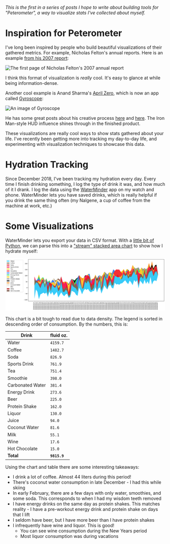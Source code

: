
<!--
Peterometer Chapter 1: Tracking Hydration
20190308 10:05
-->

*This is the first in a series of posts I hope to write about building tools for "Peterometer", a way to visualize stats I've collected about myself.*

# Inspiration for Peterometer

I've long been inspired by people who build beautiful visualizations of their gathered metrics. For example, Nicholas Felton's annual reports. Here is an example [from his 2007 report](http://feltron.com/FAR07.html):

![The first page of Nicholas Felton's 2007 annual report](http://feltron.com/images/FAR07/03.jpg)

I think this format of visualization is *really* cool. It's easy to glance at while being information-dense.

Another cool example is Anand Sharma's [April Zero](http://aprilzero.com), which is now an app called [Gyroscope](http://gyrosco.pe):

![An image of Gyroscope](https://cdn-images-1.medium.com/max/1200/1*4bB_yEzM7Yt_Nme-rQLkzg.png)

He has some great posts about his creative process [here](https://blog.gyrosco.pe/the-making-of-april-zero-877612ca3d24) and [here](https://blog.gyrosco.pe/the-making-of-april-zero-part-2-9fee331e2043). The Iron Man-style HUD influence shines through in the finished product.

These visualizations are really cool ways to show stats gathered about your life. I've recently been getting more into tracking my day-to-day life, and experimenting with visualization techniques to showcase this data.

# Hydration Tracking

Since December 2018, I've been tracking my hydration every day. Every time I finish drinking something, I log the type of drink it was, and how much of it I drank. I log the data using the [WaterMinder](http://waterminder.com) app on my watch and phone. WaterMinder lets you have saved drinks, which is really helpful if you drink the same thing often (my Nalgene, a cup of coffee from the machine at work, etc.)

# Some Visualizations

WaterMinder lets you export your data in CSV format. With a [little bit of Python](https://github.com/peterhajas/peterometer/blob/master/hydration/waterminder_parse.py), we can parse this into a ["stream" stacked area chart](http://leebyron.com/streamgraph/) to show how I hydrate myself:

[![A stacked area plot of my hydration](/media/hydration.png)](/media/hydration.png)

This chart is a bit tough to read due to data density. The legend is sorted in descending order of consumption. By the numbers, this is:

Drink | fluid oz. |
----- | ----- |
Water | `4159.7` |
Coffee | `1482.7` |
Soda | `826.9` |
Sports Drink | `761.9` |
Tea | `751.4` |
Smoothie | `398.0` |
Carbonated Water | `381.4` |
Energy Drink | `273.6` |
Beer | `225.0` |
Protein Shake | `162.0` |
Liquor | `130.0` |
Juice | `94.0` |
Coconut Water | `81.6` |
Milk | `55.1` |
Wine | `17.6` |
Hot Chocolate | `15.0` |
**Total** | **`9815.9`** |

Using the chart and table there are some interesting takeaways:
- I drink a lot of coffee. Almost 44 liters during this period!
- There's coconut water consumption in late December - I had this while skiing
- In early February, there are a few days with only water, smoothies, and some soda. This corresponds to when I had my wisdom teeth removed
- I have energy drinks on the same day as protein shakes. This matches reality - I have a pre-workout energy drink and protein shake on days that I lift
- I seldom have beer, but I have more beer than I have protein shakes
- I infrequently have wine and liquor. This is good!
    - You can see wine consumption during the New Years period
    - Most liquor consumption was during vacations
